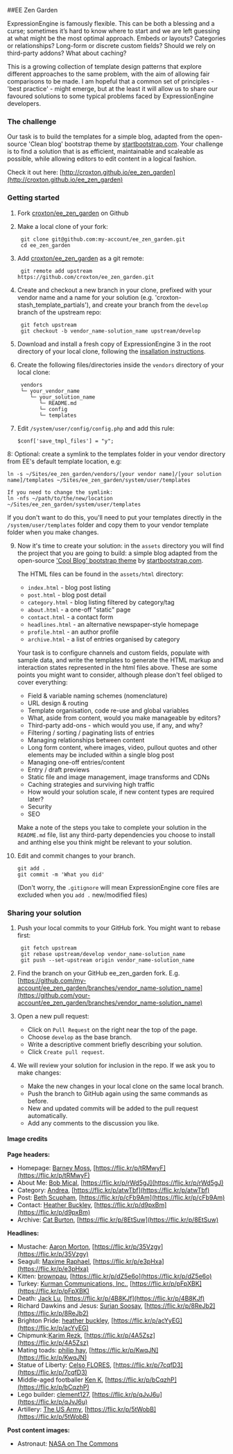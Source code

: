 ##EE Zen Garden

ExpressionEngine is famously flexible. This can be both a blessing and a curse; sometimes it’s hard to know where to start and we are left guessing at what might be the most optimal approach. Embeds or layouts? Categories or relationships? Long-form or discrete custom fields? Should we rely on third-party addons? What about caching?

This is a growing collection of template design patterns that explore different approaches to the same problem, with the aim of allowing fair comparisons to be made. I am hopeful that a common set of principles - 'best practice' - might emerge, but at the least it will allow us to share our favoured solutions to some typical problems faced by ExpressionEngine developers.

### The challenge

Our task is to build the templates for a simple blog, adapted from the open-source 'Clean blog' bootstrap theme by [startbootstrap.com](startbootstrap.com). Your challenge is to find a solution that is as efficient, maintainable and scaleable as possible, while allowing editors to edit content in a logical fashion.

Check it out here: [http://croxton.github.io/ee_zen_garden](http://croxton.github.io/ee_zen_garden)

### Getting started

1. Fork [croxton/ee_zen_garden](https://github.com/croxton/ee_zen_garden/fork) on Github

2. Make a local clone of your fork: 

		git clone git@github.com:my-account/ee_zen_garden.git
		cd ee_zen_garden
		
3. Add [croxton/ee_zen_garden](https://github.com/croxton/ee_zen_garden) as a git remote:

		git remote add upstream https://github.com/croxton/ee_zen_garden.git
		
4. Create and checkout a new branch in your clone, prefixed with your vendor name and a name for your solution (e.g. 'croxton-stash_template_partials'), and create your branch from the `develop` branch of the upstream repo:

		git fetch upstream
		git checkout -b vendor_name-solution_name upstream/develop

5. Download and install a fresh copy of ExpressionEngine 3 in the root directory of your local clone, following the [insallation instructions](https://ellislab.com/expressionengine/user-guide/installation/installation.html).
		
6. Create the following files/directories inside the `vendors` directory of your local clone:

		vendors
		└─ your_vendor_name
		   └─ your_solution_name
			  └─ README.md
			  └─ config
			  └─ templates


7. 	Edit `/system/user/config/config.php` and add this rule:

		$conf['save_tmpl_files'] = "y";

8: Optional: create a symlink to the templates folder in your vendor directory from EE's default template location, e.g:
	
	ln -s ~/Sites/ee_zen_garden/vendors/[your vendor name]/[your solution name]/templates ~/Sites/ee_zen_garden/system/user/templates

	If you need to change the symlink:
	ln -nfs ~/path/to/the/new/location ~/Sites/ee_zen_garden/system/user/templates

If you don't want to do this, you'll need to put your templates directly in the `/system/user/templates` folder and copy them to your vendor template folder when you make changes.
		
9. Now it's time to create your solution: in the `assets` directory you will find the project that you are going to build: a simple blog adapted from the open-source ['Cool Blog' bootstrap theme](http://startbootstrap.com/template-overviews/clean-blog) by [startbootstrap.com](http://startbootstrap.com/). 

	The HTML files can be found in the `assets/html` directory:
	* `index.html` - blog post listing
	* `post.html` - blog post detail
	* `category.html` - blog listing filtered by category/tag 
	* `about.html` - a one-off "static" page
	* `contact.html` - a contact form
	* `headlines.html` - an alternative newspaper-style homepage
	* `profile.html` - an author profile
	* `archive.html` - a list of entries organised by category

	Your task is to configure channels and custom fields, populate with sample data, and write the templates to generate the HTML markup and interaction states represented in the html files above. These are some points you might want to consider, although please don't feel obliged to cover everything:
	
	* Field & variable naming schemes (nomenclature)
	* URL design & routing
	* Template organisation, code re-use and global variables
	* What, aside from content, would you make manageable by editors?
	* Third-party add-ons - which would you use, if any, and why?
	* Filtering / sorting / paginating lists of entries
	* Managing relationships between content
	* Long form content, where images, video, pullout quotes and other elements may be included within a single blog post
	* Managing one-off entries/content
	* Entry / draft previews
	* Static file and image management, image transforms and CDNs
	* Caching strategies and surviving high traffic
	* How would your solution scale, if new content types are required later?
	* Security
	* SEO
	
	Make a note of the steps you take to complete your solution in the `README.md` file, list any third-party dependencies you choose to install and anthing else you think might be relevant to your solution.
	
10. Edit and commit changes to your branch.
	
		git add .
		git commit -m 'What you did'
		
	(Don't worry, the `.gitignore` will mean ExpressionEngine core files are excluded when you `add .` new/modified files)
	
### Sharing your solution
		
1. Push your local commits to your GitHub fork. You might want to rebase first:

		git fetch upstream
		git rebase upstream/develop vendor_name-solution_name
		git push --set-upstream origin vendor_name-solution_name
		
2. Find the branch on your GitHub ee_zen_garden fork. E.g.
	[https://github.com/my-account/ee_zen_garden/branches/vendor_name-solution_name](https://github.com/your-account/ee_zen_garden/branches/vendor_name-solution_name)
	
3. Open a new pull request:

	* Click on `Pull Request` on the right near the top of the page.
	* Choose `develop` as the base branch.	
	* Write a descriptive comment briefly describing your solution.
	* Click `Create pull request`.
	
4. We will review your solution for inclusion in the repo. If we ask you to make changes:

	* Make the new changes in your local clone on the same local branch.
	* Push the branch to GitHub again using the same commands as before.
	* New and updated commits will be added to the pull request automatically.
	* Add any comments to the discussion you like.


#### Image credits

**Page headers:**

* Homepage: [Barney Moss](https://www.flickr.com/photos/barneymoss/), [https://flic.kr/p/tRMwyF](https://flic.kr/p/tRMwyF)
* About Me: [Bob Mical](https://www.flickr.com/photos/small_realm/), [https://flic.kr/p/rWd5gJ](https://flic.kr/p/rWd5gJ)
* Category: [Andrea](https://www.flickr.com/photos/sheepies/), [https://flic.kr/p/atwTbf](https://flic.kr/p/atwTbf)
* Post: [Beth Scupham](https://www.flickr.com/photos/bethscupham), [https://flic.kr/p/cFb9Am](https://flic.kr/p/cFb9Am)
* Contact: [Heather Buckley](https://www.flickr.com/photos/heatherbuckley/), [https://flic.kr/p/d9pxBm](https://flic.kr/p/d9pxBm)
* Archive: [Cat Burton](https://www.flickr.com/photos/catburton/), [https://flic.kr/p/8EtSuw](https://flic.kr/p/8EtSuw)


**Headlines:**

* Mustache: [Aaron Morton](https://www.flickr.com/photos/amorton/), [https://flic.kr/p/35Vzgy](https://flic.kr/p/35Vzgy)
* Seagull: [Maxime Raphael](https://www.flickr.com/photos/maximeraphael/), [https://flic.kr/p/e3pHxa](https://flic.kr/p/e3pHxa)
* Kitten: [brownpau](https://www.flickr.com/photos/brownpau/), [https://flic.kr/p/dZ5e6o](https://flic.kr/p/dZ5e6o)
* Turkey: [Kurman Communications, Inc.](https://www.flickr.com/photos/kurmanphotos/), [https://flic.kr/p/pFpXBK](https://flic.kr/p/pFpXBK)
* Death: [Jack Lu](https://www.flickr.com/photos/leo19981/), [https://flic.kr/p/4B8KJf](https://flic.kr/p/4B8KJf)
* Richard Dawkins and Jesus: [Surian Soosay](https://www.flickr.com/photos/ssoosay/), [https://flic.kr/p/8ReJb2](https://flic.kr/p/8ReJb2)
* Brighton Pride: [heather buckley](https://www.flickr.com/photos/heatherbuckley/), [https://flic.kr/p/acYyEG](https://flic.kr/p/acYyEG)
* Chipmunk:[Karim Rezk](https://www.flickr.com/photos/krezk/), [https://flic.kr/p/4A5Zsz](https://flic.kr/p/4A5Zsz)
* Mating toads: [philip hay](https://www.flickr.com/photos/minipixel/), [https://flic.kr/p/KwqJN](https://flic.kr/p/KwqJN)
* Statue of Liberty: [Celso FLORES](https://www.flickr.com/photos/celso/), [https://flic.kr/p/7cqfD3](https://flic.kr/p/7cqfD3)
* Middle-aged footballer [Ken K](https://www.flickr.com/photos/kenkuchih/), [https://flic.kr/p/bCqzhP](https://flic.kr/p/bCqzhP)
* Lego builder: [clement127](https://www.flickr.com/photos/clement127/), [https://flic.kr/p/qJvJ6u](https://flic.kr/p/qJvJ6u)
* Artillery: [The US Army](https://www.flickr.com/photos/soldiersmediacenter/), [https://flic.kr/p/5tWobB](https://flic.kr/p/5tWobB)

**Post content images:**

* Astronaut: [NASA on The Commons](https://www.flickr.com/photos/nasacommons/)







